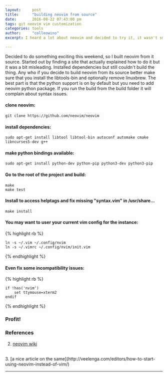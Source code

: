 ```yaml
---
layout:     post
title:      "building neovim from source"
date:       2016-08-22 07:43:00 pm
tags: git neovim vim customization
categories: tools
author:     "colleowino"
excerpt: I heard a lot about neovim and decided to try it, it wasn't smooth sailing but am glad that eventually I got to work.

---
```


Decided to do something exciting this weekend, so I built neovim from it source.
Started out by finding a site that actually explained how to do it but it was a bit misleading. Installed dependencies but still couldn't build the thing. Any who if you decide to build neovim from its source better make sure that you install the libtools-bin and optionally remove linuxbrew.
The best part is that the python support is on by default but you need to add neovim python package.
If you run the build from the build folder it will complain about syntax issues.

#### clone neovim:

	git clone https://github.com/neovim/neovim


#### install dependencies:
	
	sudo apt-get install libtool libtool-bin autoconf automake cmake libncurses5-dev g++

#### make python bindings available:

	sudo apt-get install python-dev python-pip python3-dev python3-pip

#### Go to the root of the project and build: 

	make 
	make test

#### Install to access helptags and fix missing "syntax.vim" in /usr/share...

	make install

#### You may want to user your current vim config for the instance:
{% highlight rb %}

	ln -s ~/.vim ~/.config/nvim
	ln -s ~/.vimrc ~/.config/nvim/init.vim

{% endhighlight %}
#### Even fix some incompatibility issues:

{% highlight rb %}

	if !has('nvim')
		set ttymouse=xterm2
	endif

{% endhighlight %}

### Profit!

### References
2.	[neovim wiki](http://github.com/neovim/neovim/wiki/Installing-Neovim)
<br/>
3.	[a nice article on the same](http://veelenga.com/editors/how-to-start-using-neovim-instead-of-vim/)

-----

